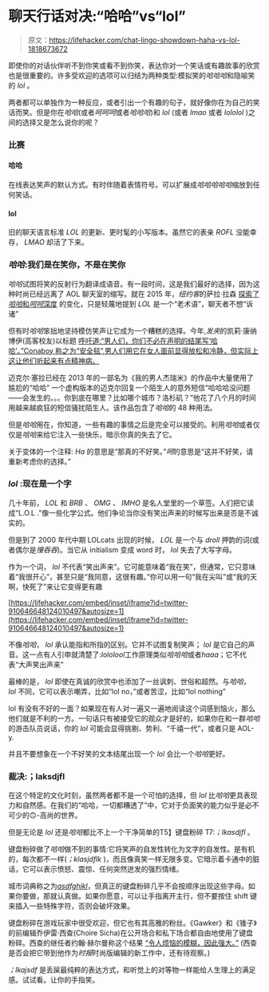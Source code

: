 # 聊天行话对决:“哈哈”vs“lol”

> 原文：<https://lifehacker.com/chat-lingo-showdown-haha-vs-lol-1818673672>

即使你的对话伙伴听不到你笑或看不到你笑，表达你对一个笑话或有趣故事的欣赏也是很重要的。许多受欢迎的选项可以归结为两种类型:模拟笑的*哈哈哈*和隐喻笑的 *lol* 。



两者都可以单独作为一种反应，或者引出一个有趣的句子，就好像你在为自己的笑话而笑。但是你在*哈哈*(或者*呵呵呵*或者*哈哈哈*)和 *lol* (或者 *lmao* 或者 *lololol* )之间的选择又是怎么说你的呢？

### **比赛**

#### **哈哈**

在线表达笑声的默认方式。有时伴随着表情符号。可以扩展成*哈哈哈哈哈*缩放到任何笑话。

#### **lol**

旧的聊天语言标准 *LOL* 的更新、更时髦的小写版本。虽然它的表亲 *ROFL* 没能幸存， *LMAO* 却活了下来。

### ***哈哈*:我们是在笑你，不是在笑你**

*哈哈*试图将笑的反射行为翻译成语音。有一段时间，这是我们最好的选择，因为这种时尚已经远离了 AOL 聊天室的缩写。就在 2015 年，*纽约客*的萨拉·拉森 [探索了*哈哈*和*呵呵*深度](https://www.newyorker.com/culture/cultural-comment/hahaha-vs-hehehe) 的变化，只是轻蔑地提到 *LOL* 是一个“老术语”，聊天者不想“诉诸”

但有时*哈哈*笨拙地坚持模仿笑声让它成为一个糟糕的选择。今年,*发夹*的凯莉·康纳博伊(高客校友)以标题 [呼吁道:“男人们，你们不必在声明的结尾写‘哈哈’。”Conaboy 称之为“安全毯”,男人们用它在女人面前显得放松和冷静，但实际上这让他们听起来有点精神病。](https://www.thehairpin.com/2017/07/men-you-dont-have-to-write-haha-at-the-end-of-statements/)

迈克尔·塞拉已经在 2013 年的一部名为《我的男人杰瑞米》的作品中大量使用了尴尬的“哈哈” 一个虚构版本的迈克尔回复一个陌生人的意外短信“哈哈哈没问题——会发生的。。。你到底在哪里？比如哪个城市？洛杉矶？”他花了八个月的时间用越来越疯狂的短信骚扰陌生人。该作品包含了*哈哈*的 48 种用法。

但是*哈哈*用在，你知道，一些有趣的事情之后是完全可以接受的。利用*哈哈*或者仅仅是*哈哈*来给它注入一些快乐，暗示你真的失去了它。

关于变体的一个注释: *Ha* 的意思是“那真的不好笑。”*呵*的意思是“这并不好笑，请重新考虑你的选择。”

### ***lol* :现在是一个字**

几十年前， *LOL* 和 *BRB* 、 *OMG* 、 *IMHO* 是名人堂里的一个草签。人们把它读成“L.O.L .”像一些化学公式。他们争论当你没有笑出声来的时候写出来是否是不诚实的。

但是到了 2000 年代中期 LOLcats 出现的时候， *LOL* 是一个与 *droll* 押韵的词(或者偶尔是*慢吞吞*)。当它从 initialism 变成 word 时， *lol* 失去了大写字母。

作为一个词， *lol* 不代表“笑出声来”。它可能意味着“我在笑”，但通常，它只意味着“我很开心”，甚至只是“我同意，这很有趣。”你可以用一句“我在尖叫”或“我的天啊，快死了”来让它变得更有趣

 [https://lifehacker.com/embed/inset/iframe?id=twitter-910646648124010497&autosize=1](https://lifehacker.com/embed/inset/iframe?id=twitter-910646648124010497&autosize=1) 

不像*哈哈*， *lol* 承认能指和所指的区别。它并不试图复制笑声； *lol* 是它自己的声音。这一点有人引申就清楚了:*lololool*工作原理类似*哈哈哈*或者*haaa*；它不代表“大声笑出声来”

最棒的是， *lol* 即使在真诚的欣赏中也添加了一丝讽刺、世俗和超然。与*哈哈*， *lol* 不同，它可以表示嘲弄，比如“lol no，”或者苦涩，比如“lol nothing”

lol 有没有不好的一面？如果现在有人对一遍又一遍地阅读这个词感到恼火，那么他们就是不利的一方。一句话只有被接受它的观众才是好的，如果你在和一群*哈哈*的游击队员说话，你的 *lol* 可能会显得挑剔、势利、“千禧一代”，或者只是 AOL-y.

并且不要想象在一个不好笑的文本结尾出现一个 *lol* 会比一个*哈哈*更好。

### **裁决:；laksdjfl**

在这个特定的文化时刻，虽然两者都不是一个可怕的选择，但 *lol* 比*哈哈*更具表现力和自然感。在我们的“哈哈，一切都糟透了”中，它对于负面笑的能力似乎是必不可少的🙃-高尚的世界。

但是无论是 *lol* 还是*哈哈*都比不上一个干净简单的T5】键盘粉碎 T7:*；lkasdjfl* 。

键盘粉碎做了*哈哈*做不到的事情:它将笑声的自发性转化为文字的自发性。是有机的，每次都不一样(*；klasjdflk* )，而且像真笑一样无限多变。它暗示着卡通中的脏话，它可以表示愤怒、震惊、任何突然迸发的强烈情绪。

城市词典称之为[*asdfghjkl*](http://www.urbandictionary.com/define.php?term=asdfghjkl)，但真正的键盘粉碎几乎不会按顺序出现这些字母。如果你要做，那就认真做。如果你愿意，可以让手指离开主行，但不要按住 shift 键来插入一些特殊字符，否则会破坏效果。

键盘粉碎在游戏玩家中很受欢迎，但它也有其高雅的粉丝。《Gawker》和《锥子》的前编辑乔伊雷·西查(Choire Sicha)在公开场合和私下场合都自由地使用了键盘粉碎。西查的继任者约翰·赫尔曼称这个结果 [“令人烦恼的模糊，因此强大。”](https://www.theawl.com/2015/09/im-becoming-a-slack-fingered-idiot-and-i-guess-thats-fine/) (西查是否会把它带到他作为*时报*时尚版编辑的新工作中，还有待观察。)

*；lkajsdf* 是丢屎最纯粹的表达方式，和听觉上的对等物一样能给人生理上的满足感。试试看。让你的手指笑。